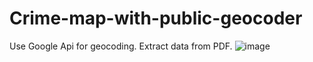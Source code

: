 # Crime-map-with-public-geocoder
Use Google Api for geocoding. Extract data from PDF.
![image](chen5656.github.com/repository/Crime-map-with-public-geocoder/Screenshot.png)
